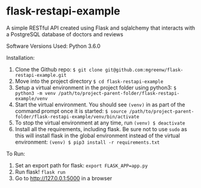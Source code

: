 # flask-restapi-example
A simple RESTful API created using Flask and sqlalchemy that interacts with a PostgreSQL database of doctors and reviews

Software Versions Used:
Python 3.6.0

Installation:

1) Clone the Github repo: `$ git clone git@github.com:mgreenw/flask-restapi-example.git`
2) Move into the project directory `$ cd flask-restapi-example`
3) Setup a virtual environment in the project folder using python3: `$ python3 -m venv /path/to/project-parent-folder/flask-restapi-example/venv`
4) Start the virtual environment. You should see `(venv)` in as part of the command prompt once it is started: `$ source /path/to/project-parent-folder/flask-restapi-example/venv/bin/activate`
5) To stop the virtual environment at any time, run `(venv) $ deactivate`
6) Install all the requirements, including flask. Be sure not to use `sudo` as this will install flask in the global environment instead of the virtual environment: `(venv) $ pip3 install -r requirements.txt`

To Run:

1) Set an export path for flask: `export FLASK_APP=app.py`
2) Run flask! `flask run`
3) Go to http://127.0.0.1:5000 in a browser
